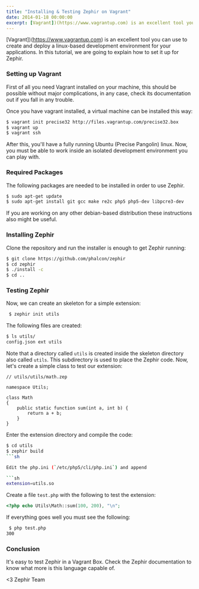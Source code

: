 ```yaml
---
title: "Installing & Testing Zephir on Vagrant"
date: 2014-01-18 00:00:00
excerpt: [Vagrant])(https://www.vagrantup.com) is an excellent tool you can use to create and deploy a linux-based development environment for your applications. In this tutorial, we are going to explain how to set it up for Zephir.
---
```


[Vagrant])(https://www.vagrantup.com) is an excellent tool you can use to create and deploy a linux-based development environment for your applications. In this tutorial, we are going to explain how to set it up for Zephir.

### Setting up Vagrant
First of all you need Vagrant installed on your machine, this should be possible without major complications, in any case, check its documentation out if you fall in any trouble.

Once you have vagrant installed, a virtual machine can be installed this way:

```sh
$ vagrant init precise32 http://files.vagrantup.com/precise32.box 
$ vagrant up 
$ vagrant ssh
```

After this, you'll have a fully running Ubuntu (Precise Pangolin) linux. Now, you must be able to work inside an isolated development environment you can play with.

### Required Packages
The following packages are needed to be installed in order to use Zephir.

```sh
$ sudo apt-get update
$ sudo apt-get install git gcc make re2c php5 php5-dev libpcre3-dev 
```

If you are working on any other debian-based distribution these instructions also might be useful.

### Installing Zephir
Clone the repository and run the installer is enough to get Zephir running:

```sh
$ git clone https://github.com/phalcon/zephir
$ cd zephir
$ ./install -c
$ cd .. 
```

### Testing Zephir
Now, we can create an skeleton for a simple extension:

```sh
 $ zephir init utils 
```

The following files are created:

```sh
$ ls utils/
config.json ext utils
```

Note that a directory called `utils` is created inside the skeleton directory also called `utils`. This subdirectory is used to place the Zephir code. Now, let's create a simple class to test our extension:

```zep
// utils/utils/math.zep 

namespace Utils; 

class Math
{
	public static function sum(int a, int b) {
		return a + b;
	}
}
```

Enter the extension directory and compile the code:

```sh
$ cd utils
$ zephir build
```sh

Edit the php.ini (`/etc/php5/cli/php.ini`) and append

```sh
extension=utils.so
```

Create a file `test.php` with the following to test the extension:

```php
<?php echo Utils\Math::sum(100, 200), "\n";
```

If everything goes well you must see the following:

```sh
 $ php test.php
300
```

### Conclusion
It's easy to test Zephir in a Vagrant Box. Check the Zephir documentation to know what more is this language capable of.


<3 Zephir Team